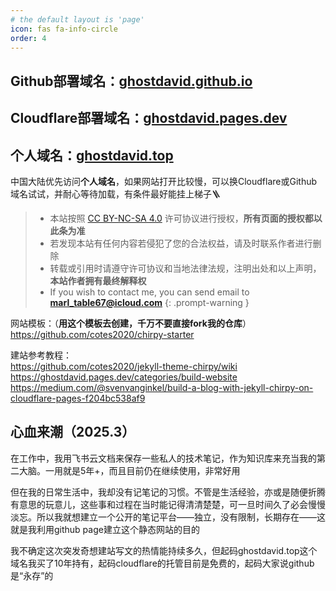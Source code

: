 ```yaml
---
# the default layout is 'page'
icon: fas fa-info-circle
order: 4
---
```


## Github部署域名：[ghostdavid.github.io](https://ghostdavid.github.io)   
## Cloudflare部署域名：[ghostdavid.pages.dev](https://ghostdavid.pages.dev)   
## 个人域名：[ghostdavid.top](https://ghostdavid.top)    

中国大陆优先访问**个人域名**，如果网站打开比较慢，可以换Cloudflare或Github域名试试，并耐心等待加载，有条件最好能挂上梯子🪜

> - 本站按照 [CC BY-NC-SA 4.0](https://creativecommons.org/licenses/by-nc-sa/4.0/deed.zh-hans) 许可协议进行授权，**所有页面的授权都以此条为准**  
> - 若发现本站有任何内容若侵犯了您的合法权益，请及时联系作者进行删除  
> - 转载或引用时请遵守许可协议和当地法律法规，注明出处和以上声明，**本站作者拥有最终解释权**    
> - If you wish to contact me, you can send email to **marl_table67@icloud.com**
{: .prompt-warning }

网站模板：（**用这个模板去创建，千万不要直接fork我的仓库**）    
https://github.com/cotes2020/chirpy-starter   

建站参考教程：  
https://github.com/cotes2020/jekyll-theme-chirpy/wiki   
https://ghostdavid.pages.dev/categories/build-website   
https://medium.com/@svenvanginkel/build-a-blog-with-jekyll-chirpy-on-cloudflare-pages-f204bc538af9   


## 心血来潮（2025.3）  

在工作中，我用飞书云文档来保存一些私人的技术笔记，作为知识库来充当我的第二大脑。一用就是5年+，而且目前仍在继续使用，非常好用

但在我的日常生活中，我却没有记笔记的习惯。不管是生活经验，亦或是随便折腾有意思的玩意儿，这些事和过程在当时能记得清清楚楚，可一旦时间久了必会慢慢淡忘。所以我就想建立一个公开的笔记平台——独立，没有限制，长期存在——这就是我利用github page建立这个静态网站的目的   

我不确定这次突发奇想建站写文的热情能持续多久，但起码ghostdavid.top这个域名我买了10年持有，起码cloudflare的托管目前是免费的，起码大家说github是“永存”的   



